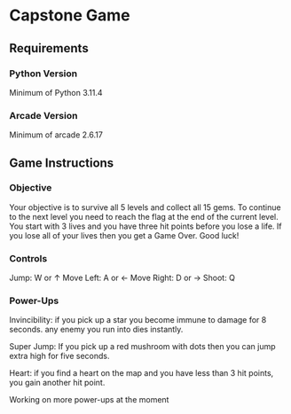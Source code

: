 # Capstone Game

## Requirements

### Python Version
Minimum of Python 3.11.4

### Arcade Version
Minimum of arcade 2.6.17

## Game Instructions

### Objective
Your objective is to survive all 5 levels and collect all 15 gems. To continue to the next level you need to reach the flag at the end of the current level. You start with 3 lives and you have three hit points before you lose a life. If you lose all of your lives then you get a Game Over. Good luck!

### Controls
Jump: W or ↑
Move Left: A or ← 
Move Right: D or →
Shoot: Q

### Power-Ups
Invincibility: if you pick up a star you become immune to damage for 8 seconds. any enemy you run into dies instantly.

Super Jump: If you pick up a red mushroom with dots then you can jump extra high for five seconds.

Heart: if you find a heart on the map and you have less than 3 hit points, you gain another hit point.

Working on more power-ups at the moment




